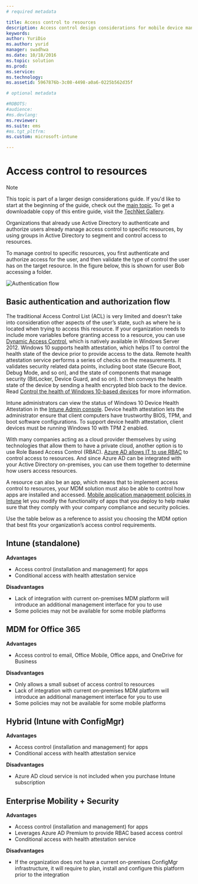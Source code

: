 ```yaml
---
# required metadata

title: Access control to resources
description: Access control design considerations for mobile device management.
keywords:
author: YuriDio
ms.author: yurid
manager: swadhwa
ms.date: 10/18/2016
ms.topic: solution
ms.prod:
ms.service: 
ms.technology:
ms.assetid: 5967876b-3c08-4498-a0a6-0225b562d35f

# optional metadata

#ROBOTS:
#audience:
#ms.devlang:
ms.reviewer: 
ms.suite: ems
#ms.tgt_pltfrm:
ms.custom: microsoft-intune

---
```


# Access control to resources

>[!NOTE]
>This topic is part of a larger design considerations guide. If you'd like to start at the beginning of the guide, check out the [main topic](mdm-design-considerations-guide.md). To get a downloadable copy of this entire guide, visit the [TechNet Gallery](https://gallery.technet.microsoft.com/Mobile-Device-Management-7d401582).

Organizations that already use Active Directory to authenticate and authorize users already manage access control to specific resources, by using groups in Active Directory to segment and control access to resources.  

To manage control to specific resources, you first authenticate and authorize access for the user, and then validate the type of control the user has on the target resource. In the figure below, this is shown for user Bob accessing a folder.

![Authentication flow](./media/MDM_Figure_13.png)

## Basic authentication and authorization flow

The traditional Access Control List (ACL) is very limited and doesn’t take into consideration other aspects of the user’s state, such as where he is located when trying to access this resource. If your organization needs to include more variables before granting access to a resource, you can use [Dynamic Access Control](https://technet.microsoft.com/library/dn408191.aspx), which is natively available in Windows Server 2012. Windows 10 supports health attestation, which helps IT to control the health state of the device prior to provide access to the data. Remote health attestation service performs a series of checks on the measurements. It validates security related data points, including boot state (Secure Boot, Debug Mode, and so on), and the state of components that manage security (BitLocker, Device Guard, and so on). It then conveys the health state of the device by sending a health encrypted blob back to the device. Read [Control the health of Windows 10-based devices](https://technet.microsoft.com/library/mt592023.aspx) for more information.

Intune administrators can view the status of Windows 10 Device Health Attestation in the [Intune Admin console](/intune/deploy-use/introduction-to-device-compliance-policies-in-microsoft-intune). Device health attestation lets the administrator ensure that client computers have trustworthy BIOS, TPM, and boot software configurations. To support device health attestation, client devices must be running Windows 10 with TPM 2 enabled. 

With many companies acting as a cloud provider themselves by using technologies that allow them to have a private cloud, another option is to use Role Based Access Control (RBAC). [Azure AD allows IT to use RBAC](http://azure.microsoft.com/documentation/articles/role-based-access-control-configure/) to control access to resources. And since Azure AD can be integrated with your Active Directory on-premises, you can use them together to determine how users access resources.

A resource can also be an app, which means that to implement access control to resources, your MDM solution must also be able to control how apps are installed and accessed. [Mobile application management policies in Intune](/intune/deploy-use/configure-and-deploy-mobile-application-management-policies-in-the-microsoft-intune-console) let you modify the functionality of apps that you deploy to help make sure that they comply with your company compliance and security policies. 

Use the table below as a reference to assist you choosing the MDM option that best fits your organization’s access control requirements.

## Intune (standalone)

**Advantages**

- Access control (installation and management) for apps
- Conditional access with health attestation service

**Disadvantages**

- Lack of integration with current on-premises MDM platform will introduce an additional management interface for you to use
- Some policies may not be available for some mobile platforms
 
## MDM for Office 365

**Advantages**

- Access control to email, Office Mobile, Office apps, and OneDrive for Business

**Disadvantages**

- Only allows a small subset of access control to resources
- Lack of integration with current on-premises MDM platform will introduce an additional management interface for you to use
- Some policies may not be available for some mobile platforms

## Hybrid (Intune with ConfigMgr)

**Advantages**

- Access control (installation and management) for apps
- Conditional access with health attestation service

**Disadvantages**

- Azure AD cloud service is not included when you purchase Intune subscription

## Enterprise Mobility + Security

**Advantages**

- Access control (installation and management) for apps
- Leverages Azure AD Premium to provide RBAC based access control
- Conditional access with health attestation service

**Disadvantages**

- If the organization does not have a current on-premises ConfigMgr infrastructure, it will require to plan, install and configure this platform prior to the integration
